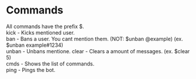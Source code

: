 # Commands
All commands have the prefix $.
<br>
kick - Kicks mentioned user.
<br>
ban - Bans a user. You cant mention them. (NOT: $unban @example) (ex. $unban example#1234)
<br>
unban - Unbans mentione.
clear - Clears a amount of messages. (ex. $clear 5)
<br>
cmds - Shows the list of commands.
<br>
ping - Pings the bot.
